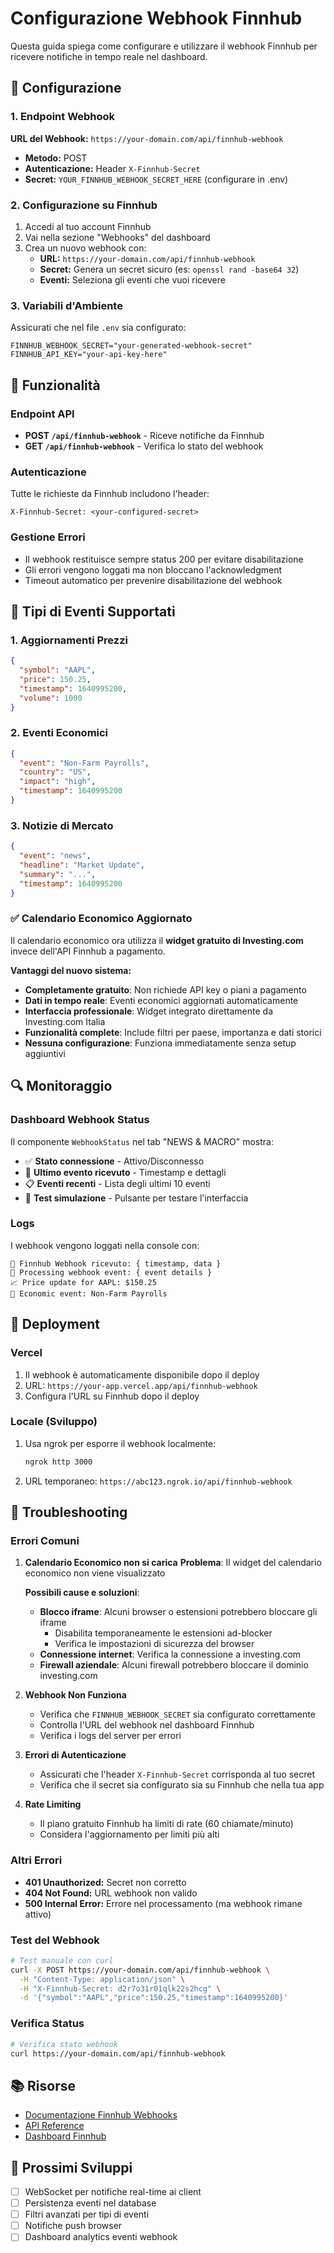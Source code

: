 # Configurazione Webhook Finnhub

Questa guida spiega come configurare e utilizzare il webhook Finnhub per ricevere notifiche in tempo reale nel dashboard.

## 🔧 Configurazione

### 1. Endpoint Webhook

**URL del Webhook:** `https://your-domain.com/api/finnhub-webhook`

- **Metodo:** POST
- **Autenticazione:** Header `X-Finnhub-Secret`
- **Secret:** `YOUR_FINNHUB_WEBHOOK_SECRET_HERE` (configurare in .env)

### 2. Configurazione su Finnhub

1. Accedi al tuo account Finnhub
2. Vai nella sezione "Webhooks" del dashboard
3. Crea un nuovo webhook con:
   - **URL:** `https://your-domain.com/api/finnhub-webhook`
   - **Secret:** Genera un secret sicuro (es: `openssl rand -base64 32`)
   - **Eventi:** Seleziona gli eventi che vuoi ricevere

### 3. Variabili d'Ambiente

Assicurati che nel file `.env` sia configurato:

```env
FINNHUB_WEBHOOK_SECRET="your-generated-webhook-secret"
FINNHUB_API_KEY="your-api-key-here"
```

## 📡 Funzionalità

### Endpoint API

- **POST `/api/finnhub-webhook`** - Riceve notifiche da Finnhub
- **GET `/api/finnhub-webhook`** - Verifica lo stato del webhook

### Autenticazione

Tutte le richieste da Finnhub includono l'header:
```
X-Finnhub-Secret: <your-configured-secret>
```

### Gestione Errori

- Il webhook restituisce sempre status 200 per evitare disabilitazione
- Gli errori vengono loggati ma non bloccano l'acknowledgment
- Timeout automatico per prevenire disabilitazione del webhook

## 🎯 Tipi di Eventi Supportati

### 1. Aggiornamenti Prezzi
```json
{
  "symbol": "AAPL",
  "price": 150.25,
  "timestamp": 1640995200,
  "volume": 1000
}
```

### 2. Eventi Economici
```json
{
  "event": "Non-Farm Payrolls",
  "country": "US",
  "impact": "high",
  "timestamp": 1640995200
}
```

### 3. Notizie di Mercato
```json
{
  "event": "news",
  "headline": "Market Update",
  "summary": "...",
  "timestamp": 1640995200
}
```

### ✅ Calendario Economico Aggiornato

Il calendario economico ora utilizza il **widget gratuito di Investing.com** invece dell'API Finnhub a pagamento.

**Vantaggi del nuovo sistema:**
- **Completamente gratuito**: Non richiede API key o piani a pagamento
- **Dati in tempo reale**: Eventi economici aggiornati automaticamente
- **Interfaccia professionale**: Widget integrato direttamente da Investing.com Italia
- **Funzionalità complete**: Include filtri per paese, importanza e dati storici
- **Nessuna configurazione**: Funziona immediatamente senza setup aggiuntivi

## 🔍 Monitoraggio

### Dashboard Webhook Status

Il componente `WebhookStatus` nel tab "NEWS & MACRO" mostra:

- ✅ **Stato connessione** - Attivo/Disconnesso
- 📡 **Ultimo evento ricevuto** - Timestamp e dettagli
- 📋 **Eventi recenti** - Lista degli ultimi 10 eventi
- 🧪 **Test simulazione** - Pulsante per testare l'interfaccia

### Logs

I webhook vengono loggati nella console con:

```
📡 Finnhub Webhook ricevuto: { timestamp, data }
🔄 Processing webhook event: { event details }
📈 Price update for AAPL: $150.25
📰 Economic event: Non-Farm Payrolls
```

## 🚀 Deployment

### Vercel

1. Il webhook è automaticamente disponibile dopo il deploy
2. URL: `https://your-app.vercel.app/api/finnhub-webhook`
3. Configura l'URL su Finnhub dopo il deploy

### Locale (Sviluppo)

1. Usa ngrok per esporre il webhook localmente:
   ```bash
   ngrok http 3000
   ```

2. URL temporaneo: `https://abc123.ngrok.io/api/finnhub-webhook`

## 🔧 Troubleshooting

### Errori Comuni

1. **Calendario Economico non si carica**
   **Problema**: Il widget del calendario economico non viene visualizzato
   
   **Possibili cause e soluzioni**:
   - **Blocco iframe**: Alcuni browser o estensioni potrebbero bloccare gli iframe
     - Disabilita temporaneamente le estensioni ad-blocker
     - Verifica le impostazioni di sicurezza del browser
   - **Connessione internet**: Verifica la connessione a investing.com
   - **Firewall aziendale**: Alcuni firewall potrebbero bloccare il dominio investing.com

2. **Webhook Non Funziona**
   - Verifica che `FINNHUB_WEBHOOK_SECRET` sia configurato correttamente
   - Controlla l'URL del webhook nel dashboard Finnhub
   - Verifica i logs del server per errori

3. **Errori di Autenticazione**
   - Assicurati che l'header `X-Finnhub-Secret` corrisponda al tuo secret
   - Verifica che il secret sia configurato sia su Finnhub che nella tua app

4. **Rate Limiting**
   - Il piano gratuito Finnhub ha limiti di rate (60 chiamate/minuto)
   - Considera l'aggiornamento per limiti più alti

### Altri Errori

- **401 Unauthorized:** Secret non corretto
- **404 Not Found:** URL webhook non valido
- **500 Internal Error:** Errore nel processamento (ma webhook rimane attivo)

### Test del Webhook

```bash
# Test manuale con curl
curl -X POST https://your-domain.com/api/finnhub-webhook \
  -H "Content-Type: application/json" \
  -H "X-Finnhub-Secret: d2r7o31r01qlk22s2hcg" \
  -d '{"symbol":"AAPL","price":150.25,"timestamp":1640995200}'
```

### Verifica Status

```bash
# Verifica stato webhook
curl https://your-domain.com/api/finnhub-webhook
```

## 📚 Risorse

- [Documentazione Finnhub Webhooks](https://finnhub.io/docs/api/webhook)
- [API Reference](https://finnhub.io/docs/api)
- [Dashboard Finnhub](https://finnhub.io/dashboard)

## 🔄 Prossimi Sviluppi

- [ ] WebSocket per notifiche real-time ai client
- [ ] Persistenza eventi nel database
- [ ] Filtri avanzati per tipi di eventi
- [ ] Notifiche push browser
- [ ] Dashboard analytics eventi webhook